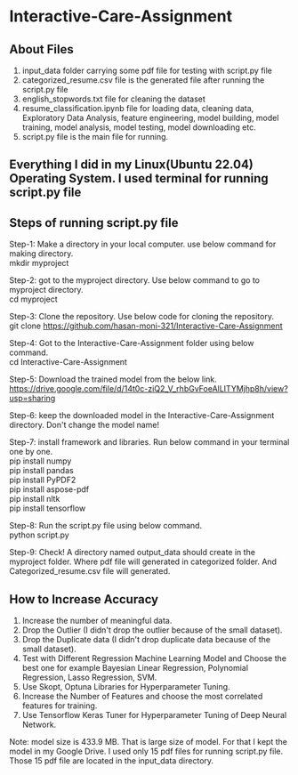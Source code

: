 # Interactive-Care-Assignment  

##   About Files
1. input_data folder carrying some pdf file for testing with script.py file 
2. categorized_resume.csv file is the generated file after running the script.py file
3. english_stopwords.txt file for cleaning the dataset
4. resume_classification.ipynb file for loading data, cleaning data, Exploratory Data Analysis, feature engineering, model building, model training, model analysis, model testing, model downloading etc.    
5. script.py file is the main file for running.


##   Everything I did in my Linux(Ubuntu 22.04) Operating System. I used terminal for running script.py file    

##   Steps of running script.py file 

Step-1:   Make a directory in your local computer. use below command for making directory.   
mkdir myproject 


Step-2: got to the myproject directory. Use below command to go to myproject directory.   
cd myproject 


Step-3:   Clone the repository. Use below code for cloning the repository.     
git clone https://github.com/hasan-moni-321/Interactive-Care-Assignment


Step-4:   Got to the Interactive-Care-Assignment folder using below command.  
cd Interactive-Care-Assignment


Step-5:   Download the trained model from the below link. 
https://drive.google.com/file/d/14t0c-ziQ2_V_rhbGvFoeAlLITYMjhp8h/view?usp=sharing


Step-6: keep the downloaded model in the Interactive-Care-Assignment directory. Don't change the model name! 


Step-7: install framework and libraries. Run below command in your terminal one by one.  
pip install numpy   
pip install pandas   
pip install PyPDF2    
pip install aspose-pdf   
pip install nltk   
pip install tensorflow   


Step-8: Run the script.py file using below command.   
python script.py


Step-9:  Check! A directory named output_data should create in the myproject folder. Where pdf file will generated in categorized folder. And Categorized_resume.csv file will generated.  

##   How to Increase Accuracy  
1. Increase the number of meaningful data.
2. Drop the Outlier (I didn't drop the outlier because of the small dataset).
3. Drop the Duplicate data (I didn't drop duplicate data because of the small dataset).
4. Test with Different Regression Machine Learning Model and Choose the best one for example Bayesian Linear Regression, Polynomial Regression, Lasso Regression, SVM.
5. Use Skopt, Optuna Libraries for Hyperparameter Tuning.
6. Increase the Number of Features and choose the most correlated features for training.
7. Use Tensorflow Keras Tuner for Hyperparameter Tuning of Deep Neural Network.



Note: model size is 433.9 MB. That is large size of model. For that I kept the model in my Google Drive. I used only 15 pdf files for running script.py file. Those 15 pdf file are located in the input_data directory.  


